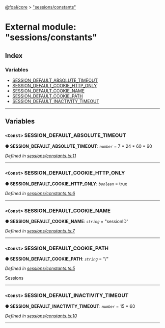 [@foal/core](../README.md) > ["sessions/constants"](../modules/_sessions_constants_.md)

# External module: "sessions/constants"

## Index

### Variables

* [SESSION_DEFAULT_ABSOLUTE_TIMEOUT](_sessions_constants_.md#session_default_absolute_timeout)
* [SESSION_DEFAULT_COOKIE_HTTP_ONLY](_sessions_constants_.md#session_default_cookie_http_only)
* [SESSION_DEFAULT_COOKIE_NAME](_sessions_constants_.md#session_default_cookie_name)
* [SESSION_DEFAULT_COOKIE_PATH](_sessions_constants_.md#session_default_cookie_path)
* [SESSION_DEFAULT_INACTIVITY_TIMEOUT](_sessions_constants_.md#session_default_inactivity_timeout)

---

## Variables

<a id="session_default_absolute_timeout"></a>

### `<Const>` SESSION_DEFAULT_ABSOLUTE_TIMEOUT

**● SESSION_DEFAULT_ABSOLUTE_TIMEOUT**: *`number`* =  7 * 24 * 60 * 60

*Defined in [sessions/constants.ts:11](https://github.com/FoalTS/foal/blob/07f00115/packages/core/src/sessions/constants.ts#L11)*

___
<a id="session_default_cookie_http_only"></a>

### `<Const>` SESSION_DEFAULT_COOKIE_HTTP_ONLY

**● SESSION_DEFAULT_COOKIE_HTTP_ONLY**: *`boolean`* = true

*Defined in [sessions/constants.ts:6](https://github.com/FoalTS/foal/blob/07f00115/packages/core/src/sessions/constants.ts#L6)*

___
<a id="session_default_cookie_name"></a>

### `<Const>` SESSION_DEFAULT_COOKIE_NAME

**● SESSION_DEFAULT_COOKIE_NAME**: *`string`* = "sessionID"

*Defined in [sessions/constants.ts:7](https://github.com/FoalTS/foal/blob/07f00115/packages/core/src/sessions/constants.ts#L7)*

___
<a id="session_default_cookie_path"></a>

### `<Const>` SESSION_DEFAULT_COOKIE_PATH

**● SESSION_DEFAULT_COOKIE_PATH**: *`string`* = "/"

*Defined in [sessions/constants.ts:5](https://github.com/FoalTS/foal/blob/07f00115/packages/core/src/sessions/constants.ts#L5)*

Sessions

___
<a id="session_default_inactivity_timeout"></a>

### `<Const>` SESSION_DEFAULT_INACTIVITY_TIMEOUT

**● SESSION_DEFAULT_INACTIVITY_TIMEOUT**: *`number`* =  15 * 60

*Defined in [sessions/constants.ts:10](https://github.com/FoalTS/foal/blob/07f00115/packages/core/src/sessions/constants.ts#L10)*

___


